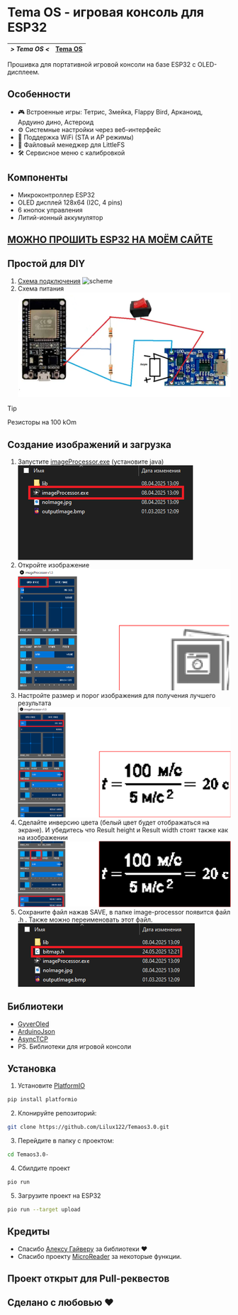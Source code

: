 # Tema OS - игровая консоль для ESP32
| *> Tema OS <* | [Tema OS](https://github.com/Lilux122/Temaos3.0-.git) |
| --- | --- |
Прошивка для портативной игровой консоли на базе ESP32 с OLED-дисплеем. 
## Особенности
- 🎮 Встроенные игры: Тетрис, Змейка, Flappy Bird, Арканоид, Ардуино дино, Астероид
- ⚙️ Системные настройки через веб-интерфейс
- 📶 Поддержка WiFi (STA и AP режимы)
- 📖 Файловый менеджер для LittleFS
- 🛠️ Сервисное меню с калибровкой
## Компоненты
- Микроконтроллер ESP32
- OLED дисплей 128x64 (I2C, 4 pins)
- 6 кнопок управления
- Литий-ионный аккумулятор
## [МОЖНО ПРОШИТЬ ESP32 НА МОЁМ САЙТЕ](https://catdevcode.github.io/CatOs_webflasher/)
## Простой для DIY
1. [Схема подключения](https://wokwi.com/projects/436710693132425217)
![scheme](https://ltdfoto.ru/images/2025/08/03/clipboard-img.png)
2. Схема питания
![scheme_bat](https://github.com/CatDevCode/CatOs/blob/main/assets/bat_lite.png)
> [!TIP]
> Резисторы на 100 kOm
## Создание изображений и загрузка
1. Запустите [imageProcessor.exe](https://github.com/AlexGyver/imageProcessor) (установите java)
![IMG1](https://github.com/CatDevCode/CatOs/blob/main/assets/img1.png)
2. Откройте изображение
![IMG2](https://github.com/CatDevCode/CatOs/blob/main/assets/img2.png)
3. Настройте размер и порог изображения для получения лучшего результата
![IMG3](https://github.com/CatDevCode/CatOs/blob/main/assets/img3.png)
4. Сделайте инверсию цвета (белый цвет будет отображаться на экране). И убедитесь что Result height и Result width стоят также как на изображении
![IMG4](https://github.com/CatDevCode/CatOs/blob/main/assets/img4.png)
5. Сохраните файл нажав SAVE, в папке image-processor появится файл .h . Также можно переименовать этот файл.
![IMG5](https://github.com/CatDevCode/CatOs/blob/main/assets/img5.png)
## Библиотеки
- [GyverOled](https://github.com/GyverLibs/GyverOLED/)
- [ArduinoJson](https://github.com/bblanchon/ArduinoJson)
- [AsyncTCP](https://github.com/me-no-dev/AsyncTCP)
- PS. Библиотеки для игровой консоли
## Установка
1. Установите [PlatformIO](https://platformio.org/)
```bash
pip install platformio
```
2. Клонируйте репозиторий:
```bash
git clone https://github.com/Lilux122/Temaos3.0.git
```
3. Перейдите в папку с проектом:
```bash
cd Temaos3.0-
```
4. Сбилдите проект
```bash
pio run
```
5. Загрузите проект на ESP32
```bash
pio run --target upload 
```
## Кредиты
- Спасибо [Алексу Гайверу](https://github.com/GyverLibs/) за библиотеки ❤
- Спасибо проекту [MicroReader](https://github.com/Nich1con/microReader/) за некоторые функции.
## Проект открыт для Pull-реквестов
## Сделано с любовью ❤
